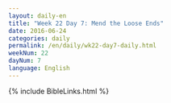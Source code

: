 ```yaml
---
layout: daily-en
title: "Week 22 Day 7: Mend the Loose Ends"
date: 2016-06-24
categories: daily
permalink: /en/daily/wk22-day7-daily.html
weekNum: 22
dayNum: 7
language: English
---
```


{% include BibleLinks.html %}
